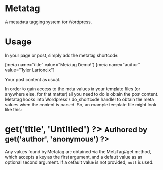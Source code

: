 # Metatag

A metadata tagging system for Wordpress. 

# Usage

In your page or post, simply add the metatag shortcode:

  [meta name="title" value="Metatag Demo!"]
  [meta name="author" value="Tyler Lartonoix"]
  
  Your post content as usual.
  
In order to gain access to the meta values in your template files (or anywhere else, for that matter) all you need to do is obtain the post content. Metatag hooks into Wordpress's do_shortcode handler to obtain the meta values when the content is parsed. So, an example template file might look like this:

  <?php
    $content = null;
    
    if (have_content() && the_post())
      $content = get_the_content();
    
    get_header();
  ?>
  
  <h1 class="title">
    <?= MetaTag->get('title', 'Untitled') ?>
    <small>Authored by <?= MetaTag->get('author', 'anonymous') ?></small>
  </h1>
  
  <div class="container">
    <?= $content ?>
  </div>
  
  <?php
    get_footer();
  ?>
  
Any values found by Metatag are obtained via the MetaTag#get method, which accepts a key as the first argument, and a default value as an optional second argument. If a default value is not provided, `null` is used.

